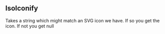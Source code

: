 ## IsoIconify

Takes a string which might match an SVG icon we have. If so you get the icon. If not you get null